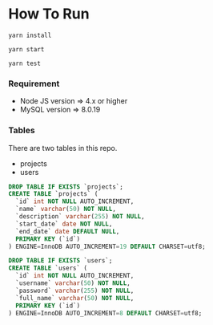 # How To Run
```shell
yarn install
```
```shell
yarn start
```
```shell
yarn test
```

### Requirement
- Node JS version => 4.x or higher
- MySQL version => 8.0.19 

### Tables

There are two tables in this repo. 
- projects
- users

```sql
DROP TABLE IF EXISTS `projects`;
CREATE TABLE `projects` (
  `id` int NOT NULL AUTO_INCREMENT,
  `name` varchar(50) NOT NULL,
  `description` varchar(255) NOT NULL,
  `start_date` date NOT NULL,
  `end_date` date DEFAULT NULL,
  PRIMARY KEY (`id`)
) ENGINE=InnoDB AUTO_INCREMENT=19 DEFAULT CHARSET=utf8;

DROP TABLE IF EXISTS `users`;
CREATE TABLE `users` (
  `id` int NOT NULL AUTO_INCREMENT,
  `username` varchar(50) NOT NULL,
  `password` varchar(255) NOT NULL,
  `full_name` varchar(50) NOT NULL,
  PRIMARY KEY (`id`)
) ENGINE=InnoDB AUTO_INCREMENT=8 DEFAULT CHARSET=utf8;

